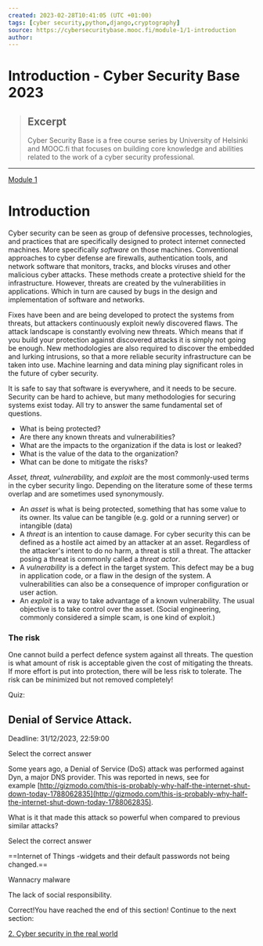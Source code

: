 ```yaml
---
created: 2023-02-28T10:41:05 (UTC +01:00)
tags: [cyber security,python,django,cryptography]
source: https://cybersecuritybase.mooc.fi/module-1/1-introduction
author: 
---
```


# Introduction - Cyber Security Base 2023

> ## Excerpt
> Cyber Security Base is a free course series by University of Helsinki and MOOC.fi that focuses on building core knowledge and abilities related to the work of a cyber security professional.

---
[Module 1](https://cybersecuritybase.mooc.fi/module-1)
# Introduction

Cyber security can be seen as group of defensive processes, technologies, and practices that are specifically designed to protect internet connected machines. More specifically _software_ on those machines. Conventional approaches to cyber defense are firewalls, authentication tools, and network software that monitors, tracks, and blocks viruses and other malicious cyber attacks. These methods create a protective shield for the infrastructure. However, threats are created by the vulnerabilities in applications. Which in turn are caused by bugs in the design and implementation of software and networks.

Fixes have been and are being developed to protect the systems from threats, but attackers continuously exploit newly discovered flaws. The attack landscape is constantly evolving new threats. Which means that if you build your protection against discovered attacks it is simply not going be enough. New methodologies are also required to discover the embedded and lurking intrusions, so that a more reliable security infrastructure can be taken into use. Machine learning and data mining play significant roles in the future of cyber security.

It is safe to say that software is everywhere, and it needs to be secure. Security can be hard to achieve, but many methodologies for securing systems exist today. All try to answer the same fundamental set of questions.

-   What is being protected?
-   Are there any known threats and vulnerabilities?
-   What are the impacts to the organization if the data is lost or leaked?
-   What is the value of the data to the organization?
-   What can be done to mitigate the risks?

_Asset, threat, vulnerability,_ and _exploit_ are the most commonly-used terms in the cyber security lingo. Depending on the literature some of these terms overlap and are sometimes used synonymously.

-   An _asset_ is what is being protected, something that has some value to its owner. Its value can be tangible (e.g. gold or a running server) or intangible (data)
-   A _threat_ is an intention to cause damage. For cyber security this can be defined as a hostile act aimed by an attacker at an asset. Regardless of the attacker's intent to do no harm, a threat is still a threat. The attacker posing a threat is commonly called a _threat actor_.
-   A _vulnerability_ is a defect in the target system. This defect may be a bug in application code, or a flaw in the design of the system. A vulnerabilities can also be a consequence of improper configuration or user action.
-   An _exploit_ is a way to take advantage of a known vulnerability. The usual objective is to take control over the asset. (Social engineering, commonly considered a simple scam, is one kind of exploit.)


### The risk

One cannot build a perfect defence system against all threats. The question is what amount of risk is acceptable given the cost of mitigating the threats. If more effort is put into protection, there will be less risk to tolerate. The risk can be minimized but not removed completely!


Quiz:

## Denial of Service Attack.

Deadline: 31/12/2023, 22:59:00

Select the correct answer

Some years ago, a Denial of Service (DoS) attack was performed against Dyn, a major DNS provider. This was reported in news, see for example [http://gizmodo.com/this-is-probably-why-half-the-internet-shut-down-today-1788062835](http://gizmodo.com/this-is-probably-why-half-the-internet-shut-down-today-1788062835).

What is it that made this attack so powerful when compared to previous similar attacks?

Select the correct answer

==Internet of Things -widgets and their default passwords not being changed.==

Wannacry malware

The lack of social responsibility.




Correct!You have reached the end of this section! Continue to the next section:

[2\. Cyber security in the real world](https://cybersecuritybase.mooc.fi/module-1/2-why)

